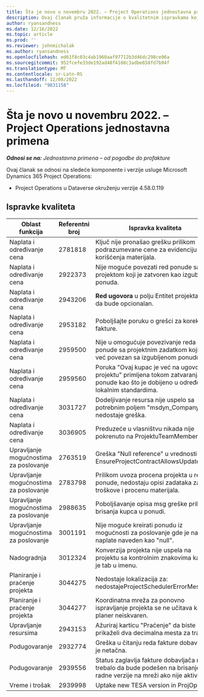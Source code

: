 ```yaml
---
title: Šta je novo u novembru 2022. – Project Operations jednostavna primena
description: Ovaj članak pruža informacije o kvalitetnim ispravkama koje su dostupne u izdanju Microsoft Dynamics 365 Project Operations lite primene u novembru 2022.
author: ryansandness
ms.date: 12/16/2022
ms.topic: article
ms.prod: ''
ms.reviewer: johnmichalak
ms.author: ryansandness
ms.openlocfilehash: ed61f8c03c4ab1960aaf97712b3d46dc298ce96a
ms.sourcegitcommit: 952fcefe33de192ad48f4108c3adbe658fd7b94f
ms.translationtype: MT
ms.contentlocale: sr-Latn-RS
ms.lasthandoff: 12/08/2022
ms.locfileid: "9831158"
---
```

# <a name="whats-new-november-2022---project-operations-lite-deployment"></a>Šta je novo u novembru 2022. – Project Operations jednostavna primena

_**Odnosi se na:** Jednostavna primena – od pogodbe do profakture_

Ovaj članak se odnosi na sledeće komponente i verzije usluge Microsoft Dynamics 365 Project Operations:

- Project Operations u Dataverse okruženju verzije 4.58.0.119


## <a name="quality-updates"></a>Ispravke kvaliteta

| Oblast funkcija | Referentni broj | Ispravka kvaliteta |
| --- | --- | --- |
| Naplata i određivanje cena | 2781818 | Ključ nije pronašao grešku prilikom podrazumevane cene za evidenciju korišćenja materijala. |
| Naplata i određivanje cena | 2922373 | Nije moguće povezati red ponude sa projektom koji je zatvoren kao izgubljena ponuda. |
| Naplata i određivanje cena | 2943206 | **Red ugovora** u polju Entitet projekta treba da bude opcionalan. |
| Naplata i određivanje cena | 2953182 | Poboljšajte poruku o grešci za korektivne fakture.|
| Naplata i određivanje cena | 2959500 | Nije u omogućuje povezivanje reda ponude sa projektnim zadatkom koji je već povezan sa izgubljenom ponudom.|
| Naplata i određivanje cena | 2959560 | Poruka "Ovaj kupac je već na ugovoru o projektu" primljena tokom zatvaranja ponude kao što je dobijeno u određenim lokalnim standardima. |
| Naplata i određivanje cena | 3031727 | Dodeljivanje resursa nije uspelo sa potrebnim poljem "msdyn_Company" nedostaje greška. |
| Naplata i određivanje cena | 3036905 | Preduzeće u vlasništvu nikada nije pokrenuto na ProjektuTeamMember. |
| Upravljanje mogućnostima za poslovanje | 2763519 | Greška "Null reference" u vrednosti EnsureProjectContractAllowsUpdates. |
| Upravljanje mogućnostima za poslovanje | 2783798 | Prilikom uvoza procena projekta u red ponude, nedostaju opisi zadataka za troškove i procenu materijala.|
| Upravljanje mogućnostima za poslovanje | 2988635 | Poboljšavanje opisa msg greške prilikom brisanja kupca u ponudi. |
| Upravljanje mogućnostima za poslovanje | 3001191 | Nije moguće kreirati ponudu iz mogućnosti za poslovanje gde je način naplate naveden kao "null". |
| Nadogradnja | 3012324 | Konverzija projekta nije uspela na projektu sa kontrolnim znakovima kao što je tab u imenu. || Planiranje i praćenje projekta | 2790384 | Vremensko vreme za operaciju "Neobrađeni" je prekratko. |
| Planiranje i praćenje projekta | 3044275 | Nedostaje lokalizacija za: nedostajeProjectSchedulerErrorMessage. |
| Planiranje i praćenje projekta | 3044277 | Koordinatna mreža za ponovno ispravljanje projekta se ne učitava kada je planer neiskvaren.|
| Upravljanje resursima | 2943153 | Ažuriraj karticu "Praćenje" da biste prikaželi dva decimalna mesta za trajanje.|
| Podugovaranje | 2932774 | Greška u čitanju reda fakture dobavljača je netačna. |
| Podugovaranje | 2939556 | Status zaglavlja fakture dobavljača ne bi trebalo da bude podešen na brisanje radne verzije na mreži ako nije aktivan. |
| Vreme i trošak | 2939998 | Uptake new TESA version in ProjOps. |
